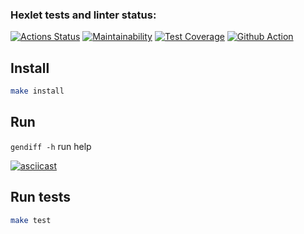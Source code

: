 ### Hexlet tests and linter status:
[![Actions Status](https://github.com/Leopv88/backend-project-46/workflows/hexlet-check/badge.svg)](https://github.com/Leopv88/backend-project-46/actions/workflows/hexlet-check.yml)
[![Maintainability](https://api.codeclimate.com/v1/badges/a5cbf3952b51453da334/maintainability)](https://codeclimate.com/github/Leopv88/backend-project-46/maintainability)
[![Test Coverage](https://api.codeclimate.com/v1/badges/a5cbf3952b51453da334/test_coverage)](https://codeclimate.com/github/Leopv88/backend-project-46/test_coverage)
[![Github Action](https://github.com/Leopv88/backend-project-46/workflows/GitHubAction/badge.svg)](https://github.com/Leopv88/backend-project-46/actions/workflows/github-actions.yml)

## Install 

```bash
make install
```
## Run

`gendiff -h` run help

[![asciicast](https://asciinema.org/a/WP76d9qPBnATMKYm4x5iBEtcL.svg)](https://asciinema.org/a/WP76d9qPBnATMKYm4x5iBEtcL)

## Run tests

```bash
make test
```